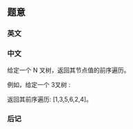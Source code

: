 ## 题意

### 英文

### 中文

给定一个 N 叉树，返回其节点值的前序遍历。

例如，给定一个 3叉树 :

 



 

返回其前序遍历: [1,3,5,6,2,4]。

### 后记